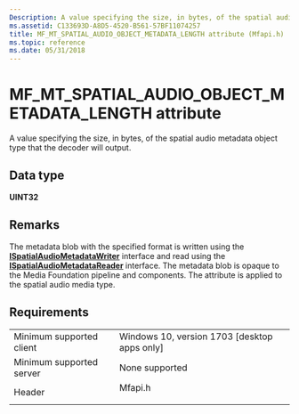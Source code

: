 ```yaml
---
Description: A value specifying the size, in bytes, of the spatial audio metadata object type that the decoder will output.
ms.assetid: C133693D-A8D5-4520-B561-57BF11074257
title: MF_MT_SPATIAL_AUDIO_OBJECT_METADATA_LENGTH attribute (Mfapi.h)
ms.topic: reference
ms.date: 05/31/2018
---
```


# MF\_MT\_SPATIAL\_AUDIO\_OBJECT\_METADATA\_LENGTH attribute

A value specifying the size, in bytes, of the spatial audio metadata object type that the decoder will output.

## Data type

**UINT32**

## Remarks

The metadata blob with the specified format is written using the [**ISpatialAudioMetadataWriter**](https://msdn.microsoft.com/library/Mt798197(v=VS.85).aspx) interface and read using the [**ISpatialAudioMetadataReader**](https://msdn.microsoft.com/library/Mt798191(v=VS.85).aspx) interface. The metadata blob is opaque to the Media Foundation pipeline and components. The attribute is applied to the spatial audio media type.

## Requirements



|                                     |                                                                                    |
|-------------------------------------|------------------------------------------------------------------------------------|
| Minimum supported client<br/> | Windows 10, version 1703 \[desktop apps only\]<br/>                          |
| Minimum supported server<br/> | None supported<br/>                                                          |
| Header<br/>                   | <dl> <dt>Mfapi.h</dt> </dl> |



 

 




